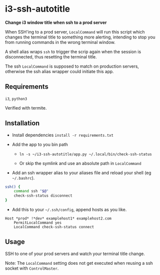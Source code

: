 # i3-ssh-autotitle

**Change i3 window title when ssh to a prod server**

When SSH'ing to a prod server, `LocalCommand` will run this script which changes the terminal title to something more alerting, intending to stop you from running commands in the wrong terminal window.

A shell alias wraps `ssh` to trigger the scrip again when the session is disconnected, thus resetting the terminal title.

The ssh `LocalCommand` is supposed to match on production servers, otherwise the ssh alias wrapper could initiate this app.


## Requirements

`i3`, `python3`

Verified with termite.

## Installation
- Install dependencies `install -r requirements.txt`

- Add the app to you bin path
	- `ln -s ~/i3-ssh-autotitle/app.py ~/.local/bin/check-ssh-status`

	- Or skip the symlink and use an absolute path in `LocalCommand`

- Add an ssh wrapper alias to your aliases file and reload your shell (eg `~/.bashrc`).
```bash
ssh() {
    command ssh "$@"
    check-ssh-status disconnect
}
```

- Add this to your `~/.ssh/config`, append hosts as you like.
```ssh-config
Host *prod* !*dev* examplehost1* examplehost2.com
    PermitLocalCommand yes
    LocalCommand check-ssh-status connect
```

## Usage

SSH to one of your prod servers and watch your terminal title change.

Note: The `LocalCommand` setting does not get executed when reusing a ssh socket with `ControlMaster`.
